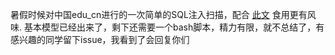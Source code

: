 暑假时候对中国edu_cn进行的一次简单的SQL注入扫描，配合 [此文](http://blog.fiht.me/2016/11/22/edu-scan-report-md/) 食用更有风味. 基本模型已经出来了，剩下还需要一个bash脚本，精力有限，就不总结了，有感兴趣的同学留下issue，我看到了会回复你们
